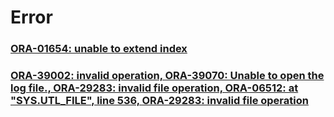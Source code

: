 Error
===

### [ORA-01654: unable to extend index](./Error/01654.md)
### [ORA-39002: invalid operation, ORA-39070: Unable to open the log file., ORA-29283: invalid file operation, ORA-06512: at "SYS.UTL_FILE", line 536, ORA-29283: invalid file operation](.Error/expdp.md)
